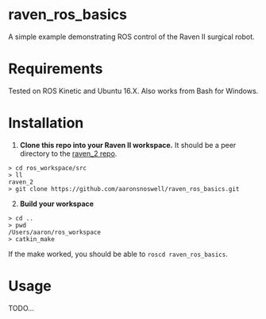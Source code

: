# raven_ros_basics

A simple example demonstrating ROS control of the Raven II surgical robot.

# Requirements

Tested on ROS Kinetic and Ubuntu 16.X. Also works from Bash for Windows.

# Installation

1. **Clone this repo into your Raven II workspace.**
It should be a peer directory to
the [raven_2 repo](https://github.com/uw-biorobotics/raven2).

```
> cd ros_workspace/src
> ll
raven_2
> git clone https://github.com/aaronsnoswell/raven_ros_basics.git
```

2. **Build your workspace**

```
> cd ..
> pwd
/Users/aaron/ros_workspace
> catkin_make
```

If the make worked, you should be able to `roscd raven_ros_basics`.

# Usage

TODO...
